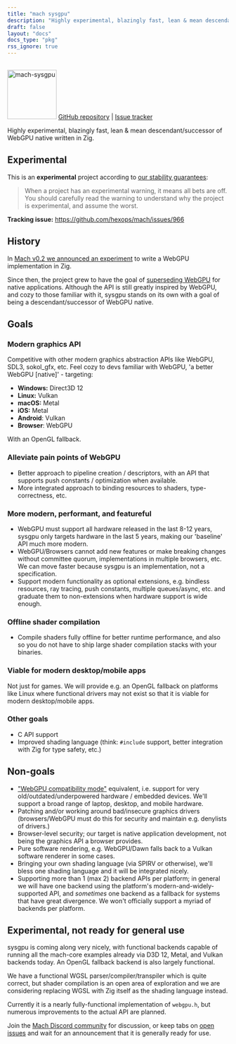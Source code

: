 ```yaml
---
title: "mach sysgpu"
description: "Highly experimental, blazingly fast, lean & mean descendant of WebGPU written in Zig."
draft: false
layout: "docs"
docs_type: "pkg"
rss_ignore: true
---
```


<div class="centered">
    <picture>
        <source media="(prefers-color-scheme: dark)" srcset="/assets/mach/sysgpu-full-dark.svg">
        <img alt="mach-sysgpu" src="/assets/mach/sysgpu-full-light.svg" style="height: 7rem; margin-top: 1rem;">
    </picture>
    <span>
        <a href="https://github.com/hexops/mach-sysgpu">GitHub repository</a> | <a href="https://github.com/hexops/mach/issues?q=is%3Aissue+is%3Aopen+label%3Asysgpu">Issue tracker</a>
    </span>
</div>

Highly experimental, blazingly fast, lean & mean descendant/successor of WebGPU native written in Zig.

## Experimental

This is an **experimental** project according to [our stability guarantees](../../about/stability):

> When a project has an experimental warning, it means all bets are off. You should carefully read the warning to understand why the project is experimental, and assume the worst.

**Tracking issue:** https://github.com/hexops/mach/issues/966

## History

In [Mach v0.2 we announced an experiment](https://devlog.hexops.com/2023/mach-v0.2-released/#dusk-experimental-pure-zig-webgpu-implementation) to write a WebGPU implementation in Zig.

Since then, the project grew to have the goal of [superseding WebGPU](https://github.com/hexops/mach/issues/1055) for native applications. Although the API is still greatly inspired by WebGPU, and cozy to those familiar with it, sysgpu stands on its own with a goal of being a descendant/successor of WebGPU native.

## Goals

### Modern graphics API

Competitive with other modern graphics abstraction APIs like WebGPU, SDL3, sokol_gfx, etc. Feel cozy to devs familiar with WebGPU, 'a better WebGPU [native]' - targeting:

* **Windows:** Direct3D 12
* **Linux:** Vulkan
* **macOS:** Metal
* **iOS:** Metal
* **Android**: Vulkan
* **Browser**: WebGPU

With an OpenGL fallback.

### Alleviate pain points of WebGPU

* Better approach to pipeline creation / descriptors, with an API that supports push constants / optimization when available.
* More integrated approach to binding resources to shaders, type-correctness, etc.

### More modern, performant, and featureful

* WebGPU must support all hardware released in the last 8-12 years, sysgpu only targets hardware in the last 5 years, making our 'baseline' API much more modern.
* WebGPU/Browsers cannot add new features or make breaking changes without committee quorum, implementations in multiple browsers, etc. We can move faster because sysgpu is an implementation, not a specification.
* Support modern functionality as optional extensions, e.g. bindless resources, ray tracing, push constants, multiple queues/async, etc. and graduate them to non-extensions when hardware support is wide enough.

### Offline shader compilation

* Compile shaders fully offline for better runtime performance, and also so you do not have to ship large shader compilation stacks with your binaries.

### Viable for modern desktop/mobile apps

Not just for games. We will provide e.g. an OpenGL fallback on platforms like Linux where functional drivers may not exist so that it is viable for modern desktop/mobile apps.

### Other goals

* C API support
* Improved shading language (think: `#include` support, better integration with Zig for type safety, etc.)

## Non-goals

* ["WebGPU compatibility mode"](https://github.com/gpuweb/gpuweb/issues/4266) equivalent, i.e. support for very old/outdated/underpowered hardware / embedded devices. We'll support a broad range of laptop, desktop, and mobile hardware.
* Patching and/or working around bad/insecure graphics drivers (browsers/WebGPU must do this for security and maintain e.g. denylists of drivers.)
* Browser-level security; our target is native application development, not being the graphics API a browser provides.
* Pure software rendering, e.g. WebGPU/Dawn falls back to a Vulkan software renderer in some cases.
* Bringing your own shading language (via SPIRV or otherwise), we'll bless one shading language and it will be integrated nicely.
* Supporting more than 1 (max 2) backend APIs per platform; in general we will have one backend using the platform's modern-and-widely-supported API, and _sometimes_ one backend as a fallback for systems that have great divergence. We won't officially support a myriad of backends per platform.

## Experimental, not ready for general use

sysgpu is coming along very nicely, with functional backends capable of running all the mach-core examples already via D3D 12, Metal, and Vulkan backends today. An OpenGL fallback backend is also largely functional.

We have a functional WGSL parser/compiler/transpiler which is quite correct, but shader compilation is an open area of exploration and we are considering replacing WGSL with Zig itself as the shading language instead.

Currently it is a nearly fully-functional implementation of `webgpu.h`, but numerous improvements to the actual API are planned.

Join the [Mach Discord community](../../discord) for discussion, or keep tabs on [open issues](https://github.com/hexops/mach/issues?q=is%3Aopen+is%3Aissue+label%3Asysgpu) and wait for an announcement that it is generally ready for use.
